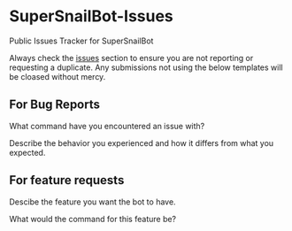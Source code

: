 # SuperSnailBot-Issues
Public Issues Tracker for SuperSnailBot

Always check the [issues](https://github.com/Bukowskaii/SuperSnailBot-Issues/issues) section to ensure you are not reporting or requesting a duplicate. Any submissions not using the below templates will be cloased without mercy.

## For Bug Reports

What command have you encountered an issue with?

Describe the behavior you experienced and how it differs from what you expected.


## For feature requests

Descibe the feature you want the bot to have.

What would the command for this feature be?
